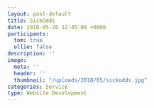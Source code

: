 ```yaml
---
layout: post-default
title: SickOdds
date: 2018-05-20 12:45:08 +0000
participants:
  tom: true
  ollie: false
description: ''
image:
  meta: ''
  header: ''
  thumbnail: "/uploads/2018/05/sickodds.jpg"
categories: Service
type: Website Development
---
```

